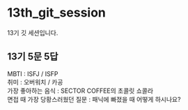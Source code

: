 # 13th_git_session
13기 깃 세션입니다.

## 13기 5문 5답

MBTI : ISFJ / ISFP <br>
취미 : 오버워치 / 카공 <br>
가장 좋아하는 음식 : SECTOR COFFEE의 초콜릿 쇼콜라<br>
면접 때 가장 당황스러웠던 질문 : 패닉에 빠졌을 때 어떻게 하시나요?

